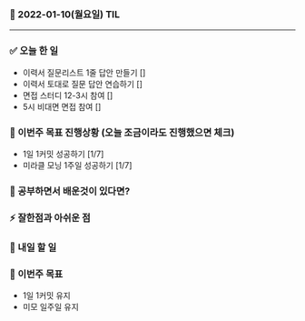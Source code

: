 ### 📆 2022-01-10(월요일) TIL

---

### ✅ 오늘 한 일

- 이력서 질문리스트 1줄 답안 만들기 []
- 이력서 토대로 질문 답안 연습하기 []
- 면접 스터디 12-3시 참여 []
- 5시 비대면 면접 참여 []

### 🐎 이번주 목표 진행상황 (오늘 조금이라도 진행했으면 체크)

- 1일 1커밋 성공하기 [1/7]
- 미라클 모닝 1주일 성공하기 [1/7]

### 🤔 공부하면서 배운것이 있다면?

>

### ⚡ 잘한점과 아쉬운 점

### 🚀 내일 할 일

### 🎯 이번주 목표

- 1일 1커밋 유지
- 미모 일주일 유지
